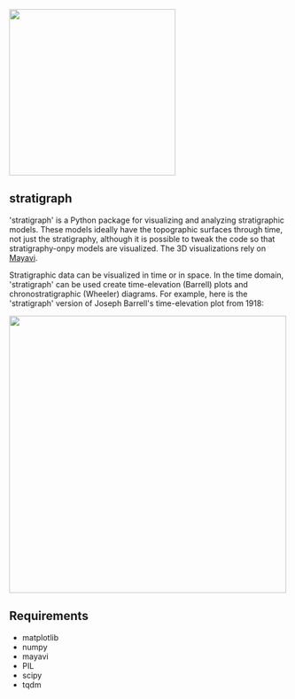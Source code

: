 <img src="https://github.com/zsylvester/stratigraph/blob/main/stratigraph_logo.png" width="300">

## stratigraph

'stratigraph' is a Python package for visualizing and analyzing stratigraphic models. These models ideally have the topographic surfaces through time, not just the stratigraphy, although it is possible to tweak the code so that stratigraphy-onpy models are visualized. The 3D visualizations rely on [Mayavi](https://docs.enthought.com/mayavi/mayavi/).

Stratigraphic data can be visualized in time or in space. In the time domain, 'stratigraph' can be used create time-elevation (Barrell) plots and chronostratigraphic (Wheeler) diagrams. For example, here is the 'stratigraph' version of Joseph Barrell's time-elevation plot from 1918:

<img src="https://github.com/zsylvester/stratigraph/blob/main/barrell_fig_100.png" width="500">

## Requirements

- matplotlib
- numpy
- mayavi
- PIL
- scipy
- tqdm